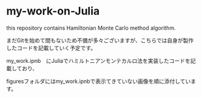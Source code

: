 # my-work-on-Julia
this repository contains Hamiltonian Monte Carlo method algorithm.

まだGitを始めて間もないため不備が多々ございますが、こちらでは自身が製作したコードを記載していく予定です。

my_work.ipnb　にJuliaでハミルトニアンモンテカルロ法を実装したコードを記載しており、

figuresフォルダにはmy_work.ipnbで表示てきていない画像を順に添付しています。
